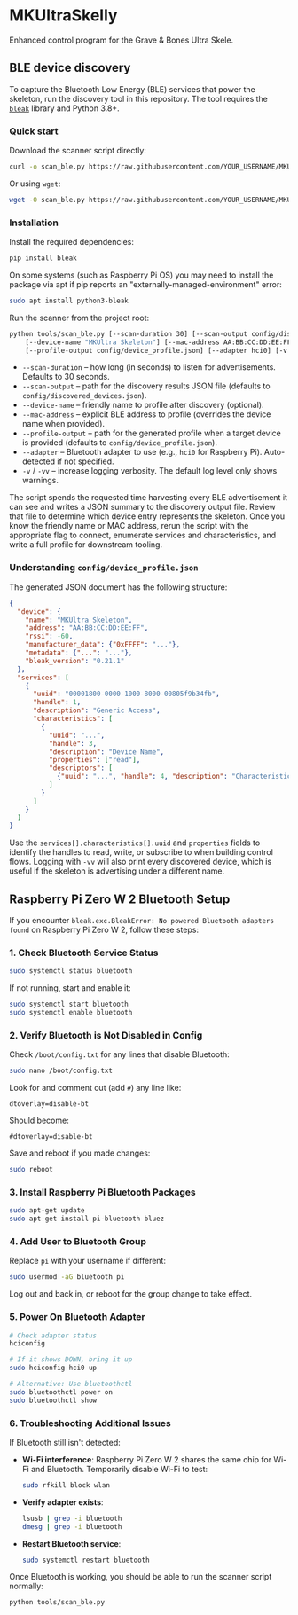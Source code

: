 # MKUltraSkelly

Enhanced control program for the Grave & Bones Ultra Skele.

## BLE device discovery

To capture the Bluetooth Low Energy (BLE) services that power the skeleton, run the discovery tool in this repository. The tool requires the [`bleak`](https://github.com/hbldh/bleak) library and Python 3.8+.

### Quick start

Download the scanner script directly:

```bash
curl -o scan_ble.py https://raw.githubusercontent.com/YOUR_USERNAME/MKUltraSkelly/main/tools/scan_ble.py
```

Or using `wget`:

```bash
wget -O scan_ble.py https://raw.githubusercontent.com/YOUR_USERNAME/MKUltraSkelly/main/tools/scan_ble.py
```

### Installation

Install the required dependencies:

```bash
pip install bleak
```

On some systems (such as Raspberry Pi OS) you may need to install the package via apt if pip reports an "externally-managed-environment" error:

```bash
sudo apt install python3-bleak
```

Run the scanner from the project root:

```bash
python tools/scan_ble.py [--scan-duration 30] [--scan-output config/discovered_devices.json] \
    [--device-name "MKUltra Skeleton"] [--mac-address AA:BB:CC:DD:EE:FF] \
    [--profile-output config/device_profile.json] [--adapter hci0] [-v|-vv]
```

* `--scan-duration` – how long (in seconds) to listen for advertisements. Defaults to 30 seconds.
* `--scan-output` – path for the discovery results JSON file (defaults to `config/discovered_devices.json`).
* `--device-name` – friendly name to profile after discovery (optional).
* `--mac-address` – explicit BLE address to profile (overrides the device name when provided).
* `--profile-output` – path for the generated profile when a target device is provided (defaults to `config/device_profile.json`).
* `--adapter` – Bluetooth adapter to use (e.g., `hci0` for Raspberry Pi). Auto-detected if not specified.
* `-v` / `-vv` – increase logging verbosity. The default log level only shows warnings.

The script spends the requested time harvesting every BLE advertisement it can see and writes a JSON summary to the discovery output file. Review that file to determine which device entry represents the skeleton. Once you know the friendly name or MAC address, rerun the script with the appropriate flag to connect, enumerate services and characteristics, and write a full profile for downstream tooling.

### Understanding `config/device_profile.json`

The generated JSON document has the following structure:

```json
{
  "device": {
    "name": "MKUltra Skeleton",
    "address": "AA:BB:CC:DD:EE:FF",
    "rssi": -60,
    "manufacturer_data": {"0xFFFF": "..."},
    "metadata": {"...": "..."},
    "bleak_version": "0.21.1"
  },
  "services": [
    {
      "uuid": "00001800-0000-1000-8000-00805f9b34fb",
      "handle": 1,
      "description": "Generic Access",
      "characteristics": [
        {
          "uuid": "...",
          "handle": 3,
          "description": "Device Name",
          "properties": ["read"],
          "descriptors": [
            {"uuid": "...", "handle": 4, "description": "Characteristic User Description"}
          ]
        }
      ]
    }
  ]
}
```

Use the `services[].characteristics[].uuid` and `properties` fields to identify the handles to read, write, or subscribe to when building control flows. Logging with `-vv` will also print every discovered device, which is useful if the skeleton is advertising under a different name.

## Raspberry Pi Zero W 2 Bluetooth Setup

If you encounter `bleak.exc.BleakError: No powered Bluetooth adapters found` on Raspberry Pi Zero W 2, follow these steps:

### 1. Check Bluetooth Service Status

```bash
sudo systemctl status bluetooth
```

If not running, start and enable it:

```bash
sudo systemctl start bluetooth
sudo systemctl enable bluetooth
```

### 2. Verify Bluetooth is Not Disabled in Config

Check `/boot/config.txt` for any lines that disable Bluetooth:

```bash
sudo nano /boot/config.txt
```

Look for and comment out (add `#`) any line like:
```
dtoverlay=disable-bt
```

Should become:
```
#dtoverlay=disable-bt
```

Save and reboot if you made changes:
```bash
sudo reboot
```

### 3. Install Raspberry Pi Bluetooth Packages

```bash
sudo apt-get update
sudo apt-get install pi-bluetooth bluez
```

### 4. Add User to Bluetooth Group

Replace `pi` with your username if different:

```bash
sudo usermod -aG bluetooth pi
```

Log out and back in, or reboot for the group change to take effect.

### 5. Power On Bluetooth Adapter

```bash
# Check adapter status
hciconfig

# If it shows DOWN, bring it up
sudo hciconfig hci0 up

# Alternative: Use bluetoothctl
sudo bluetoothctl power on
sudo bluetoothctl show
```

### 6. Troubleshooting Additional Issues

If Bluetooth still isn't detected:

- **Wi-Fi interference**: Raspberry Pi Zero W 2 shares the same chip for Wi-Fi and Bluetooth. Temporarily disable Wi-Fi to test:
  ```bash
  sudo rfkill block wlan
  ```

- **Verify adapter exists**:
  ```bash
  lsusb | grep -i bluetooth
  dmesg | grep -i bluetooth
  ```

- **Restart Bluetooth service**:
  ```bash
  sudo systemctl restart bluetooth
  ```

Once Bluetooth is working, you should be able to run the scanner script normally:

```bash
python tools/scan_ble.py
```